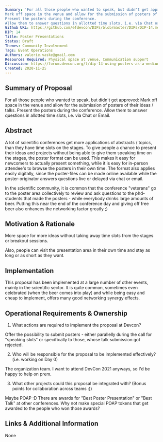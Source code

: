 ```yaml
---
Summary: 'For all those people who wanted to speak, but didn"t get approved: 
Mark off space in the venue and allow for the submission of posters of their ideas / talks. 
Present the posters during the conference. 
Allow them to answer questions in allotted time slots, i.e. via Chat or Email.'
Github URL: https://github.com/efdevcon/DIPs/blob/master/DIPs/DIP-14.md
DIP: 14
Title: Poster Presentations
Status: Draft
Themes: Community Involvement
Tags: Event Operations
Authors: valerie.vaske@gmail.com
Resources Required: Physical space at venue, Communication support
Discussion: https://forum.devcon.org/t/dip-14-using-posters-as-a-medium-alongside-talks/174/2
Created: 2020-11-25
---
```


## Summary of Proposal

For all those people who wanted to speak, but didn't get approved: Mark off space in the venue and allow for the submission of posters of their ideas / talks. Present the posters during the conference. Allow them to answer questions in allotted time slots, i.e. via Chat or Email.

## Abstract
A lot of scientific conferences get more applications of abstracts / topics, than they have time slots on the stages. To give people a chance to present their ideas and projects without being able to give them speaking time on the stages, the poster format can be used. This makes it easy for newcomers to actually present something, while it is easy for in-person attendee's to browse the posters in their own time. The format also applies easily digitally, since the poster-files can be made online available while the poster-originator answers questions live or delayed via chat or email.

In the scientific community, it is common that the conference "veterans" go to the poster area collectively to review and ask questions to the phd-students that made the posters - while everybody drinks large amounts of beer. Putting this near the end of the conference day and giving off free beer also enhances the networking factor greatly ;)

## Motivation & Rationale
More space for more ideas without taking away time slots from the stages or breakout sessions.

Also, people can visit the presentation area in their own time and stay as long or as short as they want.

## Implementation
This proposal has been implemented at a large number of other events, mainly in the scientific sector. It is quite common, sometimes even celebrated (when the beer comes into play) and while being easy and cheap to implement, offers many good networking synergy effects.

## Operational Requirements & Ownership
1. What actions are required to implement the proposal at Devcon?

Offer the possibility to submit posters - either parallelly during the call for "speaking slots" or specifically to those, whose talk submission got rejected.

2. Who will be responsible for the proposal to be implemented effectively? (i.e. working on Day 0)

The organization team. I want to attend DevCon 2021 anyways, so I'd be happy to help on prem.

3. What other projects could this proposal be integrated with? (Bonus points for collaboration across teams :))

Maybe POAP :D There are awards for "Best Poster Presentation" or "Best Talk" at other conferences. Why not make special POAP tokens that get awarded to the people who won those awards?

## Links & Additional Information
None

